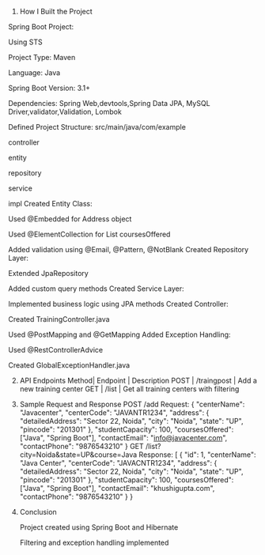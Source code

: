 1. How I Built the Project

Spring Boot Project:

Using STS

Project Type: Maven

Language: Java

Spring Boot Version: 3.1+

Dependencies: Spring Web,devtools,Spring Data JPA, MySQL Driver,validator,Validation, Lombok 

Defined Project Structure: src/main/java/com/example

controller

entity

repository

service

impl Created Entity Class:

Used @Embedded for Address object

Used @ElementCollection for List<String> coursesOffered

Added validation using @Email, @Pattern, @NotBlank Created Repository Layer:

Extended JpaRepository

Added custom query methods Created Service Layer:

Implemented business logic using JPA methods Created Controller:

Created TrainingController.java

Used @PostMapping and @GetMapping Added Exception Handling:

Used @RestControllerAdvice

Created GlobalExceptionHandler.java


2. API Endpoints
    Method| Endpoint | Description
    POST | /traingpost | Add a new training center
    GET | /list | Get all training centers with filtering


3. Sample Request and Response
     POST /add Request: { "centerName": "Javacenter", "centerCode": "JAVANTR1234", "address": { "detailedAddress": "Sector 22, Noida", "city": "Noida", "state": "UP", "pincode": "201301" }, "studentCapacity": 100, "coursesOffered": ["Java", "Spring Boot"], "contactEmail": "info@javacenter.com", "contactPhone": "9876543210" }
     GET /list?city=Noida&state=UP&course=Java
     Response: [ { "id": 1, "centerName": "Java Center", "centerCode": "JAVACNTR1234", "address": { "detailedAddress": "Sector 22, Noida", "city": "Noida", "state": "UP", "pincode": "201301" }, "studentCapacity": 100, "coursesOffered": ["Java", "Spring Boot"], "contactEmail": "khushigupta.com", "contactPhone": "9876543210" } }


4. Conclusion

    Project created using Spring Boot and Hibernate

    Filtering and exception handling implemented


